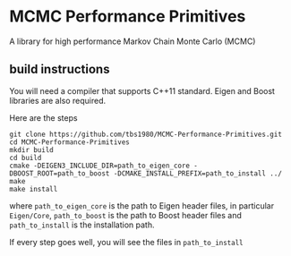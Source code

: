 # MCMC Performance Primitives

A library for high performance Markov Chain Monte Carlo (MCMC)

## build instructions

You will need a compiler that supports C++11 standard. Eigen and Boost libraries are also required.

Here are the steps

    git clone https://github.com/tbs1980/MCMC-Performance-Primitives.git
    cd MCMC-Performance-Primitives
    mkdir build
    cd build
    cmake -DEIGEN3_INCLUDE_DIR=path_to_eigen_core -DBOOST_ROOT=path_to_boost -DCMAKE_INSTALL_PREFIX=path_to_install ../
    make
    make install

where `path_to_eigen_core` is the path to Eigen header files, in particular `Eigen/Core`, `path_to_boost` is the path to Boost header files and `path_to_install` is the installation path.

If every step goes well, you will see the files in `path_to_install`
